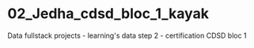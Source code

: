 # 02_Jedha_cdsd_bloc_1_kayak
Data fullstack projects - learning's data step 2 - certification CDSD bloc 1
